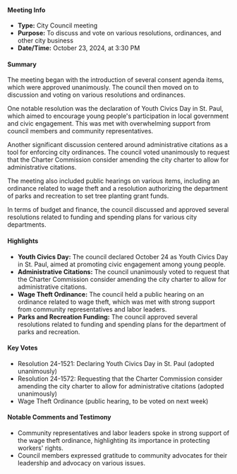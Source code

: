 ---
---

#### Meeting Info
- **Type:** City Council meeting
- **Purpose:** To discuss and vote on various resolutions, ordinances, and other city business
- **Date/Time:** October 23, 2024, at 3:30 PM

#### Summary

The meeting began with the introduction of several consent agenda items, which were approved unanimously. The council then moved on to discussion and voting on various resolutions and ordinances.

One notable resolution was the declaration of Youth Civics Day in St. Paul, which aimed to encourage young people's participation in local government and civic engagement. This was met with overwhelming support from council members and community representatives.

Another significant discussion centered around administrative citations as a tool for enforcing city ordinances. The council voted unanimously to request that the Charter Commission consider amending the city charter to allow for administrative citations.

The meeting also included public hearings on various items, including an ordinance related to wage theft and a resolution authorizing the department of parks and recreation to set tree planting grant funds.

In terms of budget and finance, the council discussed and approved several resolutions related to funding and spending plans for various city departments.

#### Highlights

* **Youth Civics Day:** The council declared October 24 as Youth Civics Day in St. Paul, aimed at promoting civic engagement among young people.
* **Administrative Citations:** The council unanimously voted to request that the Charter Commission consider amending the city charter to allow for administrative citations.
* **Wage Theft Ordinance:** The council held a public hearing on an ordinance related to wage theft, which was met with strong support from community representatives and labor leaders.
* **Parks and Recreation Funding:** The council approved several resolutions related to funding and spending plans for the department of parks and recreation.

#### Key Votes

* Resolution 24-1521: Declaring Youth Civics Day in St. Paul (adopted unanimously)
* Resolution 24-1572: Requesting that the Charter Commission consider amending the city charter to allow for administrative citations (adopted unanimously)
* Wage Theft Ordinance (public hearing, to be voted on next week)

#### Notable Comments and Testimony

* Community representatives and labor leaders spoke in strong support of the wage theft ordinance, highlighting its importance in protecting workers' rights.
* Council members expressed gratitude to community advocates for their leadership and advocacy on various issues.

